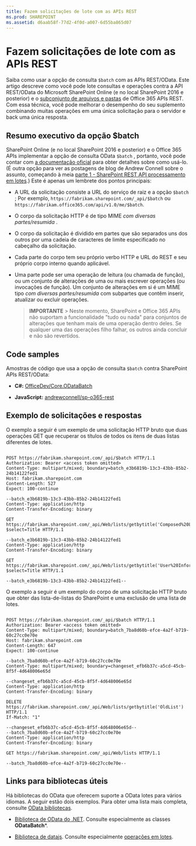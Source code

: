 ```yaml
---
title: Fazem solicitações de lote com as APIs REST
ms.prod: SHAREPOINT
ms.assetid: d6aab58f-77d2-4f0d-a007-6d55ba865d07
---
```



# Fazem solicitações de lote com as APIs REST
Saiba como usar a opção de consulta  `$batch` com as APIs REST/OData.
Este artigo descreve como você pode lote consultas e operações contra a API REST/OData do Microsoft SharePoint Online (e no local SharePoint 2016 e posterior) e o  [subconjunto de arquivos e pastas](http://msdn.microsoft.com/en-us/office/office365/api/files-rest-operations) de Office 365 APIs REST. Com essa técnica, você pode melhorar o desempenho do seu suplemento combinando muitas operações em uma única solicitação para o servidor e back uma única resposta.
  
    
    


## Resumo executivo da opção $batch

SharePoint Online (e no local SharePoint 2016 e posterior) e o Office 365 APIs implementar a opção de consulta OData  `$batch` , portanto, você pode contar com [a documentação oficial](http://www.odata.org/documentation/odata-version-3-0/batch-processing) para obter detalhes sobre como usá-lo. (É outra opção para ver as postagens de blog de Andrew Connell sobre o assunto, começando à meia [parte 1 - SharePoint REST API processamento em lotes](http://www.andrewconnell.com/blog/part-1-sharepoint-rest-api-batching-understanding-batching-requests).) Este é apenas um lembrete dos pontos principais:
  
    
    

- A URL da solicitação consiste a URL do serviço de raiz e a opção  `$batch` ; Por exemplo, `https://fabrikam.sharepoint.com/_api/$batch` ou `https://fabrikam.office365.com/api/v1.0/me/$batch`.
    
  
- O corpo da solicitação HTTP é de tipo MIME  *com diversas partes/resumida*  .
    
  
- O corpo da solicitação é dividido em partes que são separados uns dos outros por uma cadeia de caracteres de limite especificado no cabeçalho da solicitação.
    
  
- Cada parte do corpo tem seu próprio verbo HTTP e URL do REST e seu próprio corpo interno quando aplicável.
    
  
- Uma parte pode ser uma operação de leitura (ou chamada de função), ou um conjunto de alterações de uma ou mais escrever operações (ou invocações de função). Um conjunto de alterações em si é um MIME tipo  *com diversas partes/resumida*  com subpartes que contêm inserir, atualizar ou excluir operações.
    
    > **IMPORTANTE**
      > Neste momento, SharePoint e Office 365 APIs não suportam a funcionalidade "tudo ou nada" para conjuntos de alterações que tenham mais de uma operação dentro deles. Se qualquer uma das operações filho falhar, os outros ainda concluir e não são revertidos.

## Code samples

Amostras de código que usa a opção de consulta  `$batch` contra SharePoint APIs REST/OData:
  
    
    

- **C#:** [OfficeDev/Core.ODataBatch](https://github.com/OfficeDev/PnP/tree/master/Samples/Core.ODataBatch)
    
  
- **JavaScript:** [andrewconnell/sp-o365-rest](https://github.com/andrewconnell/sp-o365-rest/blob/master/SpRestBatchSample/Scripts/App.js)
    
  

## Exemplo de solicitações e respostas

O exemplo a seguir é um exemplo de uma solicitação HTTP bruto que duas operações GET que recuperar os títulos de todos os itens de duas listas diferentes de lotes.
  
    
    

```

POST https://fabrikam.sharepoint.com/_api/$batch HTTP/1.1
Authorization: Bearer <access token omitted>
Content-Type: multipart/mixed; boundary=batch_e3b6819b-13c3-43bb-85b2-24b14122fed1
Host: fabrikam.sharepoint.com
Content-Length: 527
Expect: 100-continue

--batch_e3b6819b-13c3-43bb-85b2-24b14122fed1
Content-Type: application/http
Content-Transfer-Encoding: binary

GET https://fabrikam.sharepoint.com/_api/Web/lists/getbytitle('Composed%20Looks')/items?$select=Title HTTP/1.1

--batch_e3b6819b-13c3-43bb-85b2-24b14122fed1
Content-Type: application/http
Content-Transfer-Encoding: binary

GET https://fabrikam.sharepoint.com/_api/Web/lists/getbytitle('User%20Information%20List')/items?$select=Title HTTP/1.1

--batch_e3b6819b-13c3-43bb-85b2-24b14122fed1--

```

O exemplo a seguir é um exemplo do corpo de uma solicitação HTTP bruto que obter das lista-de-listas do SharePoint e uma exclusão de uma lista de lotes.
  
    
    



```

POST https://fabrikam.sharepoint.com/_api/$batch HTTP/1.1
Authorization: Bearer <access token omitted>
Content-Type: multipart/mixed; boundary=batch_7ba8d60b-efce-4a2f-b719-60c27cc0e70e
Host: fabrikam.sharepoint.com
Content-Length: 647
Expect: 100-continue

--batch_7ba8d60b-efce-4a2f-b719-60c27cc0e70e
Content-Type: multipart/mixed; boundary=changeset_efb6b37c-a5cd-45cb-8f5f-4d648006e65d

--changeset_efb6b37c-a5cd-45cb-8f5f-4d648006e65d
Content-Type: application/http
Content-Transfer-Encoding: binary

DELETE https://fabrikam.sharepoint.com/_api/Web/lists/getbytitle('OldList') HTTP/1.1
If-Match: "1"

--changeset_efb6b37c-a5cd-45cb-8f5f-4d648006e65d--
--batch_7ba8d60b-efce-4a2f-b719-60c27cc0e70e
Content-Type: application/http
Content-Transfer-Encoding: binary

GET https://fabrikam.sharepoint.com/_api/Web/lists HTTP/1.1

--batch_7ba8d60b-efce-4a2f-b719-60c27cc0e70e--
```


## Links para bibliotecas úteis

Há bibliotecas do OData que oferecem suporte a OData lotes para vários idiomas. A seguir estão dois exemplos. Para obter uma lista mais completa, consulte  [OData bibliotecas](http://www.odata.org/libraries/).
  
    
    

-  [Biblioteca de OData do .NET](http://msdn.microsoft.com/en-us/office/microsoft.data.odata%28v=vs.90%29). Consulte especialmente as classes **ODataBatch***.
    
  
-  [Biblioteca de datajs](http://datajs.codeplex.com/documentation). Consulte especialmente  [operações em lotes](http://datajs.codeplex.com/wikipage?title=datajs%20OData%20API&amp;referringTitle=Documentation#Batch).
    
  

